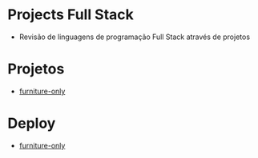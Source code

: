 # Projects Full Stack
- Revisão de linguagens de programação Full Stack através de projetos

# Projetos
 - [furniture-only](https://github.com/gustavogss/projects-fullstack/tree/main/furniture-only)  

# Deploy 
- [furniture-only](https://furniture-only.vercel.app/) 